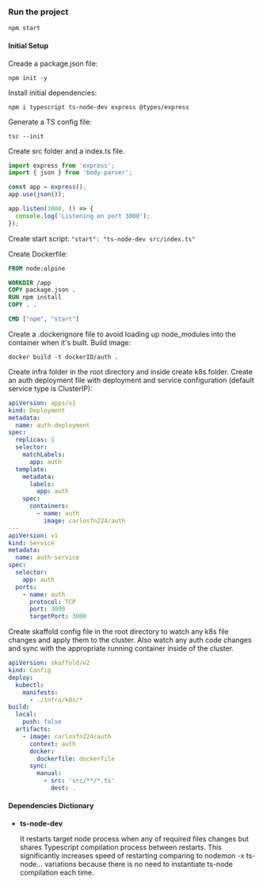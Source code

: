 
### Run the project
    npm start

#### Initial Setup
Creade a package.json file:

    npm init -y

Install initial dependencies:

    npm i typescript ts-node-dev express @types/express

Generate a TS config file:

    tsc --init

Create src folder and a index.ts file.

```javascript
import express from 'express';
import { json } from 'body-parser';

const app = express();
app.use(json());

app.listen(3000, () => {
  console.log('Listening on port 3000');
});
```

Create start script:
`"start": "ts-node-dev src/index.ts"`
    
Create Dockerfile:
```dockerfile
FROM node:alpine

WORKDIR /app
COPY package.json .
RUN npm install
COPY . .

CMD ["npm", "start"]
```

Create a .dockerignore file to avoid loading up node_modules into the container when it's built.
Build image:

    docker build -t dockerID/auth .
Create infra folder in the root directory and inside create k8s folder.
Create an auth deployment file with deployment and service configuration (default service type is ClusterIP):

```yaml
apiVersion: apps/v1
kind: Deployment
metadata: 
  name: auth-deployment
spec:
  replicas: 1
  selector:
    matchLabels:
      app: auth
  template:
    metadata: 
      labels: 
        app: auth
    spec:
      containers:
        - name: auth
          image: carlosfn224/auth
---
apiVersion: v1
kind: Service
metadata:
  name: auth-service
spec:
  selector:
    app: auth
  ports:
    - name: auth
      protocol: TCP
      port: 3000
      targetPort: 3000
```

Create skaffold config file in the root directory to watch any k8s file changes and apply them to the cluster. Also watch any auth code changes and sync with the appropriate running container inside of the cluster.

```yaml
apiVersion: skaffold/v2
kind: Config
deploy:
  kubectl:
    manifests:
      - ./infra/k8s/*
build:
  local:
    push: false
  artifacts:
    - image: carlosfn224/auth
      context: auth
      docker:
        dockerfile: dockerfile
      sync:
        manual:
          - src: 'src/**/*.ts'
            dest: .
```
#### Dependencies Dictionary
* **ts-node-dev**

  It restarts target node process when any of required files changes but shares Typescript compilation process between restarts. This significantly increases speed of restarting comparing to nodemon -x ts-node... variations because there is no need to instantiate ts-node compilation each time.